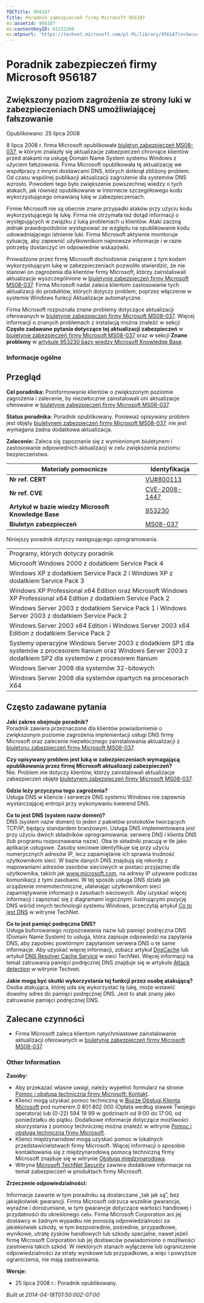 ```yaml
---
TOCTitle: 956187
Title: Poradnik zabezpieczeń firmy Microsoft 956187
ms:assetid: 956187
ms:contentKeyID: 61232260
ms:mtpsurl: 'https://technet.microsoft.com/pl-PL/library/956187(v=Security.10)'
---
```


Poradnik zabezpieczeń firmy Microsoft 956187
============================================

Zwiększony poziom zagrożenia ze strony luki w zabezpieczeniach DNS umożliwiającej fałszowanie
---------------------------------------------------------------------------------------------

Opublikowano: 25 lipca 2008

8 lipca 2008 r. firma Microsoft opublikowała [biuletyn zabezpieczeń MS08-037](http://go.microsoft.com/fwlink/?linkid=119620), w którym znalazły się aktualizacje zabezpieczeń chroniące klientów przed atakami na usługę Domain Name System systemu Windows z użyciem fałszowania. Firma Microsoft opublikowała tę aktualizację we współpracy z innymi dostawcami DNS, których dotknął zbliżony problem. Od czasu wspólnej publikacji aktualizacji zagrożenie dla systemów DNS wzrosło. Powodem tego było zwiększenie powszechnej wiedzy o tych atakach, jak również opublikowanie w Internecie szczegółowego kodu wykorzystującego omawianą lukę w zabezpieczeniach.

Firmie Microsoft nie są obecnie znane przypadki ataków przy użyciu kodu wykorzystującego tę lukę. Firma nie otrzymała też dotąd informacji o występujących w związku z luką problemach u klientów. Ataki zaczną jednak prawdopodobnie występować ze względu na opublikowanie kodu udowadniającego istnienie luki. Firma Microsoft aktywnie monitoruje sytuację, aby zapewnić użytkownikom najnowsze informacje i w razie potrzeby dostarczyć im odpowiednie wskazówki.

Prowadzone przez firmę Microsoft dochodzenie związane z tym kodem wykorzystującym lukę w zabezpieczeniach pozwoliło stwierdzić, że nie stanowi on zagrożenia dla klientów firmy Microsoft, którzy zainstalowali aktualizacje wyszczególnione w [biuletynie zabezpieczeń firmy Microsoft MS08-037](http://go.microsoft.com/fwlink/?linkid=119620). Firma Microsoft nadal zaleca klientom zastosowanie tych aktualizacji do produktów, których dotyczy problem, poprzez włączenie w systemie Windows funkcji Aktualizacje automatyczne.

Firma Microsoft rozpoznała znane problemy dotyczące aktualizacji oferowanych w [biuletynie zabezpieczeń firmy Microsoft MS08-037](http://go.microsoft.com/fwlink/?linkid=119620). Więcej informacji o znanych problemach z instalacją można znaleźć w sekcji **Często zadawane pytania dotyczące tej aktualizacji zabezpieczeń** w [biuletynie zabezpieczeń firmy Microsoft MS08-037](http://go.microsoft.com/fwlink/?linkid=119620) oraz w sekcji **Znane problemy** w [artykule 953230 bazy wiedzy Microsoft Knowledge Base](http://support.microsoft.com/kb/953230).

### Informacje ogólne

Przegląd
--------

**Cel poradnika:** Poinformowanie klientów o zwiększonym poziomie zagrożenia i zalecenie, by niezwłocznie zainstalowali oni aktualizacje oferowane w [biuletynie zabezpieczeń firmy Microsoft MS08-037](http://go.microsoft.com/fwlink/?linkid=119620).

**Status poradnika:** Poradnik opublikowany. Ponieważ opisywany problem jest objęty [biuletynem zabezpieczeń firmy Microsoft MS08-037](http://go.microsoft.com/fwlink/?linkid=119620), nie jest wymagana żadna dodatkowa aktualizacja.

**Zalecenie:** Zaleca się zapoznanie się z wymienionym biuletynem i zastosowanie odpowiednich aktualizacji w celu zwiększenia poziomu bezpieczeństwa.

| Materiały pomocnicze                                | Identyfikacja                                                                    |
|-----------------------------------------------------|----------------------------------------------------------------------------------|
| **Nr ref. CERT**                                    | [VU\#800113](http://www.kb.cert.org/vuls/id/800113)                              |
| **Nr ref. CVE**                                     | [CVE-2008-1447](http://www.cve.mitre.org/cgi-bin/cvename.cgi?name=cve-2008-1447) |
| **Artykuł w bazie wiedzy Microsoft Knowledge Base** | [953230](http://support.microsoft.com/kb/953230)                                 |
| **Biuletyn zabezpieczeń**                           | [MS08-037](http://go.microsoft.com/fwlink/?linkid=119620)                        |

Niniejszy poradnik dotyczy następującego oprogramowania.

|                                                                                                                                                                     |
|---------------------------------------------------------------------------------------------------------------------------------------------------------------------|
| Programy, których dotyczy poradnik                                                                                                                                  |
| Microsoft Windows 2000 z dodatkiem Service Pack 4                                                                                                                   |
| Windows XP z dodatkiem Service Pack 2 i Windows XP z dodatkiem Service Pack 3                                                                                       |
| Windows XP Professional x64 Edition oraz Microsoft Windows XP Professional x64 Edition z dodatkiem Service Pack 2                                                   |
| Windows Server 2003 z dodatkiem Service Pack 1 i Windows Server 2003 z dodatkiem Service Pack 2                                                                     |
| Windows Server 2003 x64 Edition i Windows Server 2003 x64 Edition z dodatkiem Service Pack 2                                                                        |
| Systemy operacyjne Windows Server 2003 z dodatkiem SP1 dla systemów z procesorem Itanium oraz Windows Server 2003 z dodatkiem SP2 dla systemów z procesorem Itanium |
| Windows Server 2008 dla systemów 32-bitowych                                                                                                                        |
| Windows Server 2008 dla systemów opartych na procesorach X64                                                                                                        |

Często zadawane pytania
-----------------------

**Jaki zakres obejmuje poradnik?**  
Poradnik zawiera przeznaczone dla klientów powiadomienie o zwiększonym poziomie zagrożenia implementacji usługi DNS firmy Microsoft oraz zalecenie niezwłocznego zainstalowania aktualizacji z [biuletynu zabezpieczeń firmy Microsoft MS08-037](http://go.microsoft.com/fwlink/?linkid=119620).

**Czy opisywany problem jest luką w zabezpieczeniach wymagającą opublikowania przez firmę Microsoft aktualizacji zabezpieczeń?**  
Nie. Problem nie dotyczy klientów, którzy zainstalowali aktualizacje zabezpieczeń objęte [biuletynem zabezpieczeń firmy Microsoft MS08-037](http://go.microsoft.com/fwlink/?linkid=119620).

**Gdzie leży przyczyna tego zagrożenia?**  
Usługa DNS w kliencie i serwerze DNS systemu Windows nie zapewnia wystarczającej entropii przy wykonywaniu kwerend DNS.

**Co to jest DNS (system nazw domen)?**  
DNS (system nazw domen) to jeden z pakietów protokołów tworzących TCP/IP, będący standardem branżowym. Usługa DNS implementowana jest przy użyciu dwóch składników oprogramowania: serwera DNS i klienta DNS (lub programu rozpoznawania nazw). Oba te składniki pracują w tle jako aplikacje usługowe. Zasoby sieciowe identyfikuje się przy użyciu numerycznych adresów IP, lecz zapamiętanie ich sprawia trudność użytkownikom sieci. W bazie danych DNS znajdują się rekordy z mapowaniami adresów zasobów sieciowych w postaci przyjaznej dla użytkownika, takich jak www.microsoft.com, na adresy IP używane podczas komunikacji z tymi zasobami. W tej sposób usługa DNS działa jak urządzenie mnemotechniczne, ułatwiając użytkownikom sieci zapamiętywanie informacji o zasobach sieciowych. Aby uzyskać więcej informacji i zapoznać się z diagramami logicznymi ilustrującymi pozycję DNS wśród innych technologii systemu Windows, przeczytaj artykuł [Co to jest DNS](http://technet2.microsoft.com/windowsserver/en/library/ff937311-03ce-4d04-b72c-b39c4d51cb361033.mspx) w witrynie TechNet.

**Co to jest pamięć podręczna DNS?**  
Usługa buforowanego rozpoznawania nazw lub pamięć podręczna DNS (Domain Name System) to usługa, która zapisuje odpowiedzi na zapytania DNS, aby zapobiec powtórnym zapytaniom serwera DNS o te same informacje. Aby uzyskać więcej informacji, zobacz artykuł [DnsCache](http://www.microsoft.com/technet/prodtechnol/windows2000serv/reskit/regentry/30643.mspx?mfr=true) lub artykuł [DNS Resolver Cache Service](http://www.microsoft.com/technet/prodtechnol/windows2000serv/reskit/cnet/cnbc_imp_qxht.mspx?mfr=true) w sieci TechNet. Więcej informacji na temat zatruwania pamięci podręcznej DNS znajduje się w artykule [Attack detection](http://www.microsoft.com/technet/isa/2004/help/fw_alertattack.mspx?mfr=true) w witrynie Technet.

**Jakie mogą być skutki wykorzystania tej funkcji przez osobę atakującą?**  
Osoba atakująca, której uda się wykorzystać tę lukę, może wstawić dowolny adres do pamięci podręcznej DNS. Jest to atak znany jako zatruwanie pamięci podręcznej DNS.

Zalecane czynności
------------------

-   Firma Microsoft zaleca klientom natychmiastowe zainstalowanie aktualizacji oferowanych w [biuletynie zabezpieczeń firmy Microsoft MS08-037](http://go.microsoft.com/fwlink/?linkid=119620).  

### Other Information

**Zasoby:**

-   Aby przekazać własne uwagi, należy wypełnić formularz na stronie [Pomoc i obsługa techniczna firmy Microsoft: Kontakt](https://support.microsoft.com/common/survey.aspx?scid=sw;en;1257&amp;showpage=1&amp;ws=technet&amp;sd=tech).  
-   Klienci mogą uzyskać pomoc techniczną w [Biurze Obsługi Klienta Microsoft](http://go.microsoft.com/fwlink/?linkid=21131) pod numerem 0 801 802 000 (Opłata według stawek Twojego operatora) lub (0-22) 594 19 99 w godzinach od 9:00 do 17:00, od poniedziałku do piątku. Dodatkowe informacje dotyczące możliwości skorzystania z pomocy technicznej można znaleźć w witrynie [Pomoc i obsługa techniczna firmy Microsoft](http://support.microsoft.com/?ln=pl).  
-   Klienci międzynarodowi mogą uzyskać pomoc w lokalnych przedstawicielstwach firmy Microsoft. Więcej informacji o sposobie kontaktowania się z międzynarodową pomocą techniczną firmy Microsoft znajduje się w witrynie [Obsługa międzynarodowa](http://go.microsoft.com/fwlink/?linkid=21155).  
-   Witryna [Microsoft TechNet Security](http://go.microsoft.com/fwlink/?linkid=21132) zawiera dodatkowe informacje na temat zabezpieczeń w produktach firmy Microsoft.  

**Zrzeczenie odpowiedzialności:**

Informacje zawarte w tym poradniku są dostarczane „tak jak są”, bez jakiejkolwiek gwarancji. Firma Microsoft odrzuca wszelkie gwarancje, wyraźne i dorozumiane, w tym gwarancje dotyczące wartości handlowej i przydatności do określonego celu. Firma Microsoft Corporation ani jej dostawcy w żadnym wypadku nie ponoszą odpowiedzialności za jakiekolwiek szkody, w tym bezpośrednie, pośrednie, przypadkowe, wynikowe, utratę zysków handlowych lub szkody specjalne, nawet jeżeli firmę Microsoft Corporation lub jej dostawców powiadomiono o możliwości zaistnienia takich szkód. W niektórych stanach wyłączenie lub ograniczenie odpowiedzialności za straty wynikowe lub przypadkowe, a więc i powyższe ograniczenia, nie mają zastosowania.

**Wersje:**

-   25 lipca 2008 r.: Poradnik opublikowany.  

*Built at 2014-04-18T01:50:00Z-07:00*
